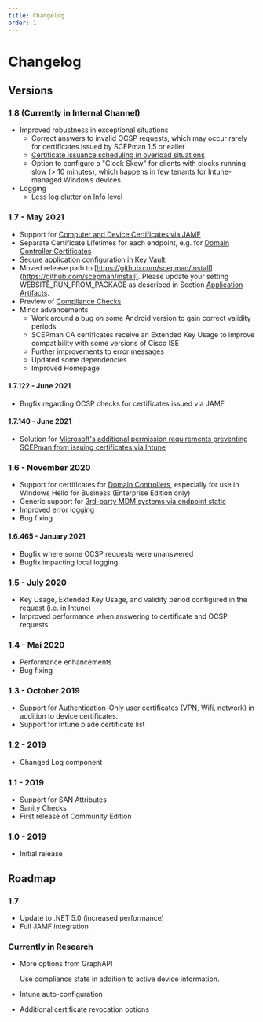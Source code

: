 ```yaml
---
title: Changelog
order: 1
---
```


# Changelog

## Versions

### 1.8 \(Currently in Internal Channel\)

* Improved robustness in exceptional situations
  * Correct answers to invalid OCSP requests, which may occur rarely for certificates issued by SCEPman 1.5 or ealier
  * [Certificate issuance scheduling in overload situations](../scepman-configuration/optional/application-settings.md#appconfig-concurrentsceprequestlimit)
  * Option to configure a "Clock Skew" for clients with clocks running slow \(&gt; 10 minutes\), which happens in few tenants for Intune-managed Windows devices
* Logging
  * Less log clutter on Info level

### 1.7 - May 2021

* Support for [Computer and Device Certificates via JAMF](../certificate-deployment/jamf/general.md)
* Separate Certificate Lifetimes for each endpoint, e.g. for [Domain Controller Certificates](../scepman-configuration/optional/application-settings.md#appconfig-dcvalidation-validityperioddays)
* [Secure application configuration in Key Vault](../scepman-configuration/optional/application-settings.md#secure-configuration-in-azure-key-vault)
* Moved release path to [https://github.com/scepman/install](https://github.com/scepman/install). Please update your setting WEBSITE\_RUN\_FROM\_PACKAGE as described in Section [Application Artifacts](../scepman-configuration/optional/application-artifacts.md).
* Preview of [Compliance Checks](../scepman-configuration/optional/application-settings.md#appconfig-intunevalidation-compliancecheck)
* Minor advancements
  * Work around a bug on some Android version to gain correct validity periods
  * SCEPman CA certificates receive an Extended Key Usage to improve compatibility with some versions of Cisco ISE
  * Further improvements to error messages
  * Updated some dependencies
  * Improved Homepage

#### 1.7.122 - June 2021

* Bugfix regarding OCSP checks for certificates issued via JAMF 

#### 1.7.140 - June 2021

* Solution for [Microsoft's additional permission requirements preventing SCEPman from issuing certificates via Intune](https://glueckkanja.zendesk.com/hc/en-us/articles/4402360224530-SCEPman-does-not-issue-certificates)

### 1.6 - November 2020

* Support for certificates for [Domain Controllers](../certificate-deployment/other-1/domain-controller-certificates.md), especially for use in Windows Hello for Business \(Enterprise Edition only\)
* Generic support for [3rd-party MDM systems via endpoint static](../certificate-deployment/other-1/static-certificates.md)
* Improved error logging
* Bug fixing

#### 1.6.465 - January 2021

* Bugfix where some OCSP requests were unanswered
* Bugfix impacting local logging

### 1.5 - July 2020

* Key Usage, Extended Key Usage, and validity period configured in the request \(i.e. in Intune\)
* Improved performance when answering to certificate and OCSP requests

### 1.4 - Mai 2020

* Performance enhancements
* Bug fixing

### 1.3 - October 2019

* Support for Authentication-Only user certificates \(VPN, Wifi, network\) in addition to device certificates.
* Support for Intune blade certificate list

### 1.2 - 2019

* Changed Log component

### 1.1 - 2019

* Support for SAN Attributes
* Sanity Checks
* First release of Community Edition

### 1.0 - 2019

* Initial release

## Roadmap

### 1.7

* Update to .NET 5.0 \(increased performance\)
* Full JAMF integration

### Currently in Research

* More options from GraphAPI

  Use compliance state in addition to active device information.

* Intune auto-configuration
* Additional certificate revocation options

